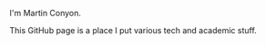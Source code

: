 I'm Martin Conyon.

This GitHub page is a place I put various tech and academic stuff.

<!---
martinconyon/martinconyon is a ✨ special ✨ repository because its `README.md` (this file) appears on your GitHub profile.
You can click the Preview link to take a look at your changes.
--->

